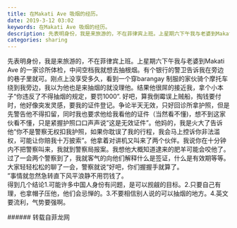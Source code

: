 ```yaml
---
title: 在Makati Ave 吸烟的经历。
date: 2019-3-12 03:02
keywords: 在Makati Ave 吸烟的经历。
description: 先表明身份，我是来旅游的，不在菲律宾上班。上星期六下午我与老婆到Makati Ave 的一家诊所体检，中间空档我就想去抽根烟。有个银行的警卫告诉我在旁边的巷子里就可。刚点上没享受多久，看到一个穿barangay 制服的家伙骑个摩托车绕到我旁
categories: sharing
---
```

<td class="t_f" id="postmessage_3206345">

先表明身份，我是来旅游的，不在菲律宾上班。上星期六下午我与老婆到Makati Ave 的一家诊所体检，中间空档我就想去抽根烟。有个银行的警卫告诉我在旁边的巷子里就可。刚点上没享受多久，看到一个穿barangay 制服的家伙骑个摩托车绕到我旁边，我以为他也是来抽烟的就没理他。结果他很屌的接近我，拿个小本子“你违反了不得抽烟的规定，要罚1000”. 好吧，算我倒霉误上贼船，掏钱要付时，他好像突发灵感，要我的证件登记。争论半天无效，只好回诊所拿护照，但是先警告他不得扣留，同时我也要求他给我看他的证件（当然看不懂)，想不到这家伙看不懂，只是紧握护照口口声声说“这是无效证件”。他妈的，我是火大了告诉他“你不是警察无权扣我护照，如果你耽误了我的行程，我会马上控诉你非法滥权，可能让你赔我十万披索”。他拿着对讲机又叫来了两个伙伴。我说你在十分钟内不把警察叫来，我就到警察局报案。我想他大概知道逮来的肥羊可能会咬他了。 过了一会两个警察到了，我就客气的向他们解释什么是签证，什么是有效期等等。大家轻轻松松的聊了一会，警察就说“好吧，你们握握手就算了。<br/>
”事情就忽然急转直下风平浪静不用罚钱了。<br/>
得到几个结论1.可能许多中国人身份有问题，是可以觊觎的目标。2.只要自己有理，也拿帽子压他，他们会忌惮的。3.不要相信别人说的可以抽烟的地方。4.英文要流利，气势要强啊。<br/>
</td>
###### 转载自菲龙网